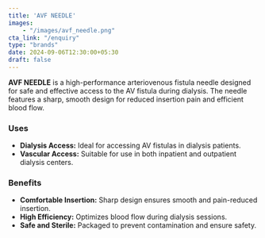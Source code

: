 ```yaml
---
title: 'AVF NEEDLE'
images: 
    - "/images/avf_needle.png"
cta_link: "/enquiry"
type: "brands"
date: 2024-09-06T12:30:00+05:30
draft: false
---
```


<!-- ### Product Description -->

**AVF NEEDLE** is a high-performance arteriovenous fistula needle designed for safe and effective access to the AV fistula during dialysis. The needle features a sharp, smooth design for reduced insertion pain and efficient blood flow.

<!-- ### Key Features

- **Sharp Tip:** Minimizes pain and tissue trauma during insertion.
- **High Flow Rate:** Ensures optimal blood flow during dialysis.
- **Safety Features:** Includes a protective cap to prevent needlestick injuries.
- **Sterile Packaging:** Individually packaged to maintain hygiene and safety. -->

### Uses

- **Dialysis Access:** Ideal for accessing AV fistulas in dialysis patients.
- **Vascular Access:** Suitable for use in both inpatient and outpatient dialysis centers.

<!-- ### Who Needs This Product?

- **Dialysis Technicians and Nephrologists:** For safe and efficient access to AV fistulas.
- **Dialysis Clinics and Hospitals:** Healthcare providers needing reliable needles for dialysis. -->

### Benefits

- **Comfortable Insertion:** Sharp design ensures smooth and pain-reduced insertion.
- **High Efficiency:** Optimizes blood flow during dialysis sessions.
- **Safe and Sterile:** Packaged to prevent contamination and ensure safety.
